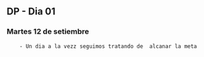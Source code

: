 ## DP - Dia 01

   ### Martes 12 de setiembre

        - Un dia a la vezz seguimos tratando de  alcanar la meta 
    